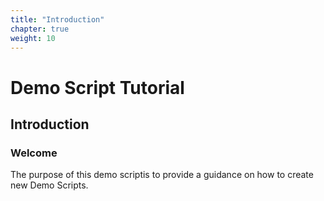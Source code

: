 ```yaml
---
title: "Introduction"
chapter: true
weight: 10
---
```


# Demo Script Tutorial

## Introduction

### Welcome

The purpose of this demo scriptis to provide a guidance on how to create new Demo Scripts.
